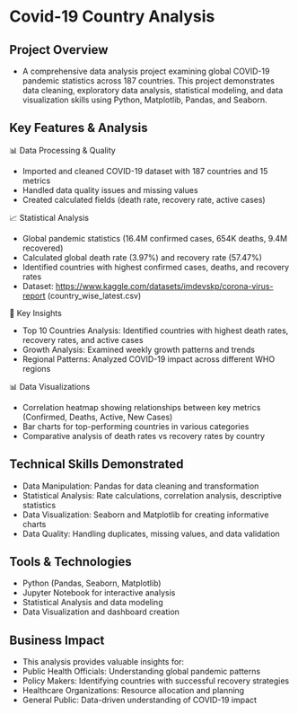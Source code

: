 # Covid-19 Country Analysis

## Project Overview
* A comprehensive data analysis project examining global COVID-19 pandemic statistics across 187 countries. This project demonstrates data cleaning, exploratory data analysis, statistical modeling, and data visualization skills using Python, Matplotlib, Pandas, and Seaborn.
  
## Key Features & Analysis
📊 Data Processing & Quality
* Imported and cleaned COVID-19 dataset with 187 countries and 15 metrics
* Handled data quality issues and missing values
* Created calculated fields (death rate, recovery rate, active cases)
  
📈 Statistical Analysis
* Global pandemic statistics (16.4M confirmed cases, 654K deaths, 9.4M recovered)
* Calculated global death rate (3.97%) and recovery rate (57.47%)
* Identified countries with highest confirmed cases, deaths, and recovery rates
* Dataset: https://www.kaggle.com/datasets/imdevskp/corona-virus-report (country_wise_latest.csv)

🎯 Key Insights
* Top 10 Countries Analysis: Identified countries with highest death rates, recovery rates, and active cases
* Growth Analysis: Examined weekly growth patterns and trends
* Regional Patterns: Analyzed COVID-19 impact across different WHO regions

📊 Data Visualizations
* Correlation heatmap showing relationships between key metrics (Confirmed, Deaths, Active, New Cases)
* Bar charts for top-performing countries in various categories
* Comparative analysis of death rates vs recovery rates by country

## Technical Skills Demonstrated
* Data Manipulation: Pandas for data cleaning and transformation
* Statistical Analysis: Rate calculations, correlation analysis, descriptive statistics
* Data Visualization: Seaborn and Matplotlib for creating informative charts
* Data Quality: Handling duplicates, missing values, and data validation

## Tools & Technologies
* Python (Pandas, Seaborn, Matplotlib)
* Jupyter Notebook for interactive analysis
* Statistical Analysis and data modeling
* Data Visualization and dashboard creation

## Business Impact
* This analysis provides valuable insights for:
* Public Health Officials: Understanding global pandemic patterns
* Policy Makers: Identifying countries with successful recovery strategies
* Healthcare Organizations: Resource allocation and planning
* General Public: Data-driven understanding of COVID-19 impact
